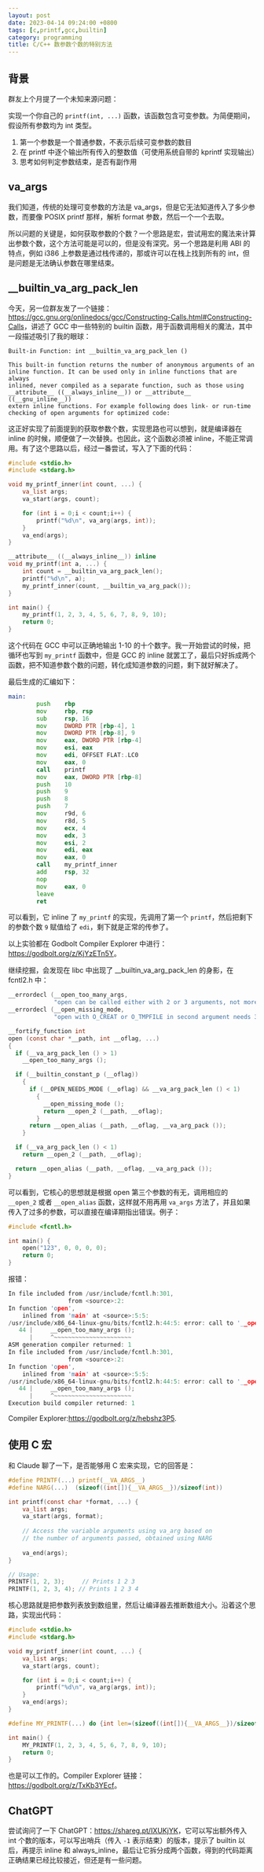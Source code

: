 ```yaml
---
layout: post
date: 2023-04-14 09:24:00 +0800
tags: [c,printf,gcc,builtin]
category: programming
title: C/C++ 数参数个数的特别方法
---
```


## 背景

群友上个月提了一个未知来源问题：

实现一个你自己的 `printf(int, ...)` 函数，该函数包含可变参数。为简便期间，假设所有参数均为 int 类型。

1. 第一个参数是一个普通参数，不表示后续可变参数的数目
2. 在 printf 中逐个输出所有传入的整数值（可使用系统自带的 kprintf 实现输出）
3. 思考如何判定参数结束，是否有副作用

## va_args

我们知道，传统的处理可变参数的方法是 va_args，但是它无法知道传入了多少参数，而要像 POSIX printf 那样，解析 format 参数，然后一个一个去取。

所以问题的关键是，如何获取参数的个数？一个思路是宏，尝试用宏的魔法来计算出参数个数，这个方法可能是可以的，但是没有深究。另一个思路是利用 ABI 的特点，例如 i386 上参数是通过栈传递的，那或许可以在栈上找到所有的 int，但是问题是无法确认参数在哪里结束。

## __builtin_va_arg_pack_len

今天，另一位群友发了一个链接：<https://gcc.gnu.org/onlinedocs/gcc/Constructing-Calls.html#Constructing-Calls>，讲述了 GCC 中一些特别的 builtin 函数，用于函数调用相关的魔法，其中一段描述吸引了我的眼球：

	Built-in Function: int __builtin_va_arg_pack_len ()

	This built-in function returns the number of anonymous arguments of an
	inline function. It can be used only in inline functions that are always
	inlined, never compiled as a separate function, such as those using
	__attribute__ ((__always_inline__)) or __attribute__ ((__gnu_inline__))
	extern inline functions. For example following does link- or run-time
	checking of open arguments for optimized code:

这正好实现了前面提到的获取参数个数，实现思路也可以想到，就是编译器在 inline 的时候，顺便做了一次替换。也因此，这个函数必须被 inline，不能正常调用。有了这个思路以后，经过一番尝试，写入了下面的代码：

```c
#include <stdio.h>
#include <stdarg.h>

void my_printf_inner(int count, ...) {
    va_list args;
    va_start(args, count);

    for (int i = 0;i < count;i++) {
        printf("%d\n", va_arg(args, int));
    }
    va_end(args);
}

__attribute__ ((__always_inline__)) inline
void my_printf(int a, ...) {
    int count = __builtin_va_arg_pack_len();
    printf("%d\n", a);
    my_printf_inner(count, __builtin_va_arg_pack());
}

int main() {
    my_printf(1, 2, 3, 4, 5, 6, 7, 8, 9, 10);
    return 0;
}
```

这个代码在 GCC 中可以正确地输出 1-10 的十个数字。我一开始尝试的时候，把循环也写到 `my_printf` 函数中，但是 GCC 的 inline 就罢工了，最后只好拆成两个函数，把不知道参数个数的问题，转化成知道参数的问题，剩下就好解决了。

最后生成的汇编如下：

```asm
main:
        push    rbp
        mov     rbp, rsp
        sub     rsp, 16
        mov     DWORD PTR [rbp-4], 1
        mov     DWORD PTR [rbp-8], 9
        mov     eax, DWORD PTR [rbp-4]
        mov     esi, eax
        mov     edi, OFFSET FLAT:.LC0
        mov     eax, 0
        call    printf
        mov     eax, DWORD PTR [rbp-8]
        push    10
        push    9
        push    8
        push    7
        mov     r9d, 6
        mov     r8d, 5
        mov     ecx, 4
        mov     edx, 3
        mov     esi, 2
        mov     edi, eax
        mov     eax, 0
        call    my_printf_inner
        add     rsp, 32
        nop
        mov     eax, 0
        leave
        ret
```

可以看到，它 inline 了 `my_printf` 的实现，先调用了第一个 `printf`，然后把剩下的参数个数 `9` 赋值给了 `edi`，剩下就是正常的传参了。

以上实验都在 Godbolt Compiler Explorer 中进行：<https://godbolt.org/z/KjYzETn5Y>。

继续挖掘，会发现在 libc 中出现了 __builtin_va_arg_pack_len 的身影，在 fcntl2.h 中：

```c
__errordecl (__open_too_many_args,
             "open can be called either with 2 or 3 arguments, not more");
__errordecl (__open_missing_mode,
             "open with O_CREAT or O_TMPFILE in second argument needs 3 arguments");

__fortify_function int
open (const char *__path, int __oflag, ...)
{
  if (__va_arg_pack_len () > 1)
    __open_too_many_args ();

  if (__builtin_constant_p (__oflag))
    {
      if (__OPEN_NEEDS_MODE (__oflag) && __va_arg_pack_len () < 1)
        {
          __open_missing_mode ();
          return __open_2 (__path, __oflag);
        }
      return __open_alias (__path, __oflag, __va_arg_pack ());
    }

  if (__va_arg_pack_len () < 1)
    return __open_2 (__path, __oflag);

  return __open_alias (__path, __oflag, __va_arg_pack ());
}
```

可以看到，它核心的思想就是根据 open 第三个参数的有无，调用相应的 `__open_2` 或者 `__open_alias` 函数，这样就不用再用 `va_args` 方法了，并且如果传入了过多的参数，可以直接在编译期指出错误。例子：

```c
#include <fcntl.h>

int main() {
    open("123", 0, 0, 0, 0);
    return 0;
}
```

报错：

```c
In file included from /usr/include/fcntl.h:301,
                 from <source>:2:
In function 'open',
    inlined from 'main' at <source>:5:5:
/usr/include/x86_64-linux-gnu/bits/fcntl2.h:44:5: error: call to '__open_too_many_args' declared with attribute error: open can be called either with 2 or 3 arguments, not more
   44 |     __open_too_many_args ();
      |     ^~~~~~~~~~~~~~~~~~~~~~~
ASM generation compiler returned: 1
In file included from /usr/include/fcntl.h:301,
                 from <source>:2:
In function 'open',
    inlined from 'main' at <source>:5:5:
/usr/include/x86_64-linux-gnu/bits/fcntl2.h:44:5: error: call to '__open_too_many_args' declared with attribute error: open can be called either with 2 or 3 arguments, not more
   44 |     __open_too_many_args ();
      |     ^~~~~~~~~~~~~~~~~~~~~~~
Execution build compiler returned: 1
```

Compiler Explorer:<https://godbolt.org/z/hebshz3P5>.

## 使用 C 宏

和 Claude 聊了一下，是否能够用 C 宏来实现，它的回答是：

```c
#define PRINTF(...) printf(__VA_ARGS__)
#define NARG(...)  (sizeof((int[]){__VA_ARGS__})/sizeof(int))

int printf(const char *format, ...) {
    va_list args;
    va_start(args, format);
    
    // Access the variable arguments using va_arg based on 
    // the number of arguments passed, obtained using NARG
    
    va_end(args);
}

// Usage:
PRINTF(1, 2, 3);     // Prints 1 2 3 
PRINTF(1, 2, 3, 4); // Prints 1 2 3 4
```

核心思路就是把参数列表放到数组里，然后让编译器去推断数组大小。沿着这个思路，实现出代码：

```c
#include <stdio.h>
#include <stdarg.h>

void my_printf_inner(int count, ...) {
    va_list args;
    va_start(args, count);

    for (int i = 0;i < count;i++) {
        printf("%d\n", va_arg(args, int));
    }
    va_end(args);
}

#define MY_PRINTF(...) do {int len=(sizeof((int[]){__VA_ARGS__})/sizeof(int)); my_printf_inner(len, __VA_ARGS__); } while(0);

int main() {
    MY_PRINTF(1, 2, 3, 4, 5, 6, 7, 8, 9, 10);
    return 0;
}
```

也是可以工作的。Compiler Explorer 链接：<https://godbolt.org/z/TxKb3YEcf>。

## ChatGPT

尝试询问了一下 ChatGPT：<https://shareg.pt/IXUKjYK>，它可以写出额外传入 int 个数的版本，可以写出哨兵（传入 `-1` 表示结束）的版本，提示了 builtin 以后，再提示 inline 和 always_inline，最后让它拆分成两个函数，得到的代码距离正确结果已经比较接近，但还是有一些问题。

